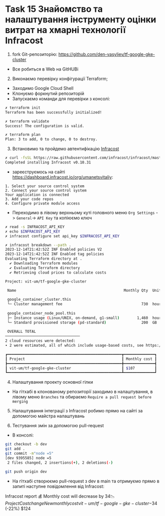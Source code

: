 # Task 15 Знайомство та налаштування інструменту оцінки витрат на хмарні технології **Infracost** 

1. fork Git-репозиторію: https://github.com/den-vasyliev/tf-google-gke-cluster
- Все робиться в Web на GitHUBі

2. Виконаємо перевірку конфігурації Terraform;
- Заходимо Google Cloud Shell
- Клонуємо форкнутий репозиторій 
- Запускаємо команди для перевірки з консолі:
```sh
✗ terraform init
Terraform has been successfully initialized!

✗ terraform validate
Success! The configuration is valid.

✗ terraform plan
Plan: 3 to add, 0 to change, 0 to destroy.
```
3. Встановимо та пройдемо автентифікацію [Infracost](https://www.infracost.io/docs/)
```sh
✗ curl -fsSL https://raw.githubusercontent.com/infracost/infracost/master/scripts/install.sh | sh
Completed installing Infracost v0.10.31
```
- зареєструємось на сайті https://dashboard.infracost.io/org/umanetsvitaliy:
```
1. Select your source control system
2. Connect your source control system
Your application is connected
3. Add your code repos
4. Configure private module access
```
- Переходимо в лівому верхньому куті головного меню `Org Settings` -> `General`-> `API Key` та копіюємо ключ
```sh
✗ read -s INFRACOST_API_KEY
✗ echo $INFRACOST_API_KEY
✗ infracost configure set api_key $INFRACOST_API_KEY

✗ infracost breakdown --path .
2023-12-14T21:42:52Z INF Enabled policies V2
2023-12-14T21:42:52Z INF Enabled tag policies
Evaluating Terraform directory at .
  ✔ Downloading Terraform modules 
  ✔ Evaluating Terraform directory 
  ✔ Retrieving cloud prices to calculate costs 

Project: vit-um/tf-google-gke-cluster

 Name                                                 Monthly Qty  Unit   Monthly Cost 
                                                                                       
 google_container_cluster.this                                                         
 └─ Cluster management fee                                    730  hours        $73.00 
                                                                                       
 google_container_node_pool.this                                                       
 ├─ Instance usage (Linux/UNIX, on-demand, g1-small)        1,460  hours        $26.27 
 └─ Standard provisioned storage (pd-standard)                200  GB            $8.00 
                                                                                       
 OVERALL TOTAL                                                                 $107.27 
──────────────────────────────────
2 cloud resources were detected:
∙ 2 were estimated, all of which include usage-based costs, see https://infracost.io/usage-file

┏━━━━━━━━━━━━━━━━━━━━━━━━━━━━━━━━━━━━━━━━━━━━━━━━━━━━┳━━━━━━━━━━━━━━┓
┃ Project                                            ┃ Monthly cost ┃
┣━━━━━━━━━━━━━━━━━━━━━━━━━━━━━━━━━━━━━━━━━━━━━━━━━━━━╋━━━━━━━━━━━━━━┫
┃ vit-um/tf-google-gke-cluster                       ┃ $107         ┃
┗━━━━━━━━━━━━━━━━━━━━━━━━━━━━━━━━━━━━━━━━━━━━━━━━━━━━┻━━━━━━━━━━━━━━┛
```

4. Налаштування проекту основної гілки
- На гітхабі в клонованому репозиторії заходимо в налаштування, в лівому меню `Branches` та обираємо `Require a pull request before merging`   


5. Налаштування інтеграції з Infracost робимо прямо на сайті за допомогою майстра налаштувань

6. Тестування змін за допомогою pull-request
- В консолі:
```sh
git checkout -b dev
git add .
git commit -m"node =5"
[dev 9395585] node =5
 2 files changed, 2 insertions(+), 2 deletions(-)

git push origin dev
```
- На гітхабі створюємо pull-request з dev в main та отримуємо прямо в запиті наступне повідомлення від Infracost:

Infracost report
💰 Monthly cost will decrease by $34 📉
Project	Cost change	New monthly cost
vit-um/tf-google-gke-cluster	-$34 (-22%)	$124

